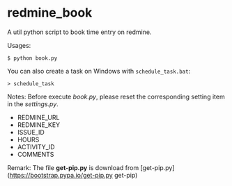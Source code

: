 # redmine_book
A util python script to book time entry on redmine.

Usages:
    
    $ python book.py

You can also create a task on Windows with `schedule_task.bat`: 

    > schedule_task

Notes: Before execute *book.py*, please reset the corresponding setting item in the *settings.py*.

+ REDMINE_URL
+ REDMINE_KEY
+ ISSUE_ID
+ HOURS
+ ACTIVITY_ID
+ COMMENTS

Remark:
The file **get-pip.py** is download from [get-pip.py](https://bootstrap.pypa.io/get-pip.py get-pip)
